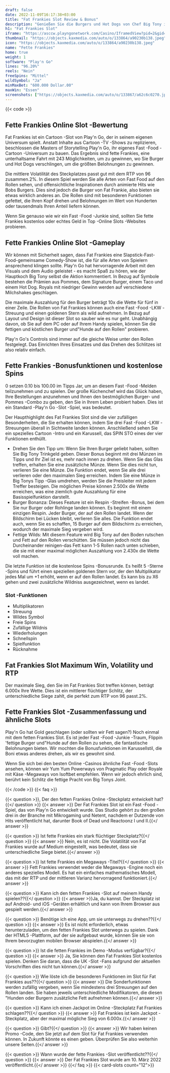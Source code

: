 ```yaml
---
draft: false
date: 2022-11-09T16:17:38+03:00
title: "Fat Frankies Slot Review & Bonus"
description: "Genießen Sie die Burgers und Hot Dogs von Chef Big Tony in Play'n Go's neuester Fast -Food -Slot -Slot Fat Frankies, die fettige Burger -Fans mit zufällig vergebenen Sonderfunktionen erfreuen werden."
h1: "Fat Frankies Slot"
iframe: "https://asccw.playngonetwork.com/Casino/IframedView?pid=2&gid=fatfrankies&lang=en_US&practice=1&channel=desktop&div=flashobject&width=100%25&height=100%25&user=&password=&ctx=&demo=2&brand=&lobby=&rccurrentsessiontime=0&rcintervaltime=0&rcaccounthistoryurl=&rccontinueurl=&rcexiturl=&rchistoryurlmode=&autoplaylimits=0&autoplayreset=0&callback=flashCallback&rcmga=&resourcelevel=0&hasjackpots=False&country=&pauseplay=&playlimit=&selftest=&sessiontime=&coreweburl=https://asccw.playngonetwork.com/&showpoweredby=True"
thumbnail: "https://objects.kaxmedia.com/auto/o/133864/a90230b138.jpeg"
icon: "https://objects.kaxmedia.com/auto/o/133864/a90230b138.jpeg"
name: "Fette Frankies"
home: true
weight: 1
software: "Play'n Go"
lines: "96.20%"
reels: "Nein"
freeSpins: "Mittel"
wildSymbol: "Ja"
minMaxBet: "600.000 Dollar.00"
maxWin: "Essen"
screenshots: ["https://objects.kaxmedia.com/auto/o/133867/a62c6c0270.jpeg"]
---
```


{{< code >}}<h2>Fette Frankies Online Slot -Bewertung</h2><p>Fat Frankies ist ein Cartoon -Slot von Play'n Go, der in seinem eigenen Universum spielt. Anstatt Inhalte aus Cartoon -TV -Shows zu replizieren, beschlossen die Masters of Storytelling Play'n Go, ihr eigenes Fast -Food -Cartoon -Universum zu bauen. Das Ergebnis sind fette Frankies, eine unterhaltsame Fahrt mit 243 Möglichkeiten, um zu gewinnen, wo Sie Burger und Hot Dogs verschlingen, um die größten Belohnungen zu gewinnen.</p><p>Die mittlere Volatilität des Steckplatzes passt gut mit dem RTP von 96 zusammen.2%. In diesem Spiel werden Sie alle Arten von Fast Food auf den Rollen sehen, und offensichtliche Inspirationen durch animierte Hits wie Bobs Burgers. Dies sind jedoch die Burger von Fat Frankie, also bieten sie etwas wirklich anderes an. Die Rollen sind mit besonderen Funktionen gefettet, die Ihren Kopf drehen und Belohnungen im Wert von Hunderten oder tausendmals Ihren Anteil liefern können.</p><p>Wenn Sie genauso wie wir ein Fast -Food -Junkie sind, sollten Sie fette Frankies kostenlos oder echtes Geld in Top -Online Slots -Websites probieren.</p><h2>Fette Frankies Online Slot -Gameplay</h2><p>Wir können mit Sicherheit sagen, dass Fat Frankies eine Slapstick-Fast-Food-gemeinsame Comedy-Show ist, die für alle Arten von Spielern ansprechend klingen sollte. Play'n Go hat hervorragende Arbeit mit den Visuals und dem Audio geleistet - es macht Spaß zu hören, wie der Hauptkoch Big Tony selbst die Aktion kommentiert. In Bezug auf Symbole bestehen die Prämien aus Pommes, dem Signature Burger, einem Taco und einem Hot Dog. Royals mit niedriger Gewinn werden auf verschiedene Milchshakes geschlagen.</p><p>Die maximale Auszahlung für den Burger beträgt 10x die Wette für fünf in einer Zeile. Die Rollen von Fat Frankies können auch eine Fast -Food -LKW -Streuung und einen goldenen Stern als wild aufnehmen. In Bezug auf Layout und Design ist dieser Slot so sauber wie es nur geht. Unabhängig davon, ob Sie auf dem PC oder auf Ihrem Handy spielen, können Sie die fettigen und köstlichen Burger und"Hunde auf den Rollen" probieren.</p><p>Play'n Go's Controls sind immer auf die gleiche Weise unter den Rollen festgelegt. Das Einrichten Ihres Einsatzes und das Drehen des Schlitzes ist also relativ einfach.</p><h2>Fette Frankies -Bonusfunktionen und kostenlose Spins</h2><p>0 setzen 0.10 bis 100.00 im Tipps Jar, um an diesem Fast -Food -Melden teilzunehmen und zu spielen. Der große Küchenchef wird das Glück haben, Ihre Bestellungen anzunehmen und Ihnen den bestmöglichen Burger- und Pommes -Combo zu geben, den Sie in Ihrem Leben probiert haben. Dies ist ein Standard -Play'n Go -Slot -Spiel, was bedeutet.</p><p>Der Haupthighlight des Fat Frankies Slot sind die vier zufälligen Besonderheiten, die Sie erhalten können, indem Sie drei Fast -Food -LKW -Streuungen überall in Sichtweite landen können. Anschließend sehen Sie ein spezielles Cartoon -Intro und ein Karussell, das SPIN STO eines der vier Funktionen enthüllt.</p><ul><li>Drehen Sie den Tipp um: Wenn Sie Ihren Burger geliebt haben, sollten Sie Big Tony Trinkgeld geben. Dieser Bonus beginnt mit drei Münzen im Tipps und Ihr Ziel ist es, mehr nach innen zu drehen. Wenn Sie das Glas treffen, erhalten Sie eine zusätzliche Münze. Wenn Sie dies nicht tun, verlieren Sie eine Münze. Die Funktion endet, wenn Sie alle drei verlieren oder den maximalen Sieg erreichen. Indem Sie eine Münze in Big Tonys Tipp -Glas umdrehen, werden Sie die Preisleiter mit jedem Treffer besteigen. Die möglichen Preise können 2.500x die Wette erreichen, was eine ziemlich gute Auszahlung für eine Basisspielfunktion darstellt.</li><li>Burger Bonanza: Dieses Feature ist ein Respin -Streifen -Bonus, bei dem Sie nur Burger oder Rohlinge landen können. Es beginnt mit einem einzigen Respin. Jeder Burger, der auf den Rollen landet. Wenn der Bildschirm bei Lücken bleibt, verlieren Sie alles. Die Funktion endet auch, wenn Sie es schaffen, 15 Burger auf dem Bildschirm zu erreichen, wodurch der maximale Sieg vergeben wird.</li><li>Fettige Wilds: Mit diesem Feature wird Big Tony auf den Boden rutschen und Fett auf den Rollen verschütten. Sie müssen jedoch nicht das Durcheinander reinigen-das Fett kann 1-5 Rollen nach unten schieben, die sie mit einer maximal möglichen Auszahlung von 2.430x die Wette voll machen.</li></ul><p>Die letzte Funktion ist die kostenlose Spins -Bonusrunde. Es heißt 5 -Sterne -Spins und führt einen speziellen goldenen Stern vor, der den Multiplikator jedes Mal um +1 erhöht, wenn er auf den Rollen landet. Es kann bis zu X6 gehen und zwei zusätzliche Wildniss ausgezeichnet, wenn es landet.</p><h3>
Slot -Funktionen</h3><ul>
<li></span>
Multiplikatoren</li>
<li></span>
Streuung</li>
<li></span>
Wildes Symbol</li>
<li></span>
Freie Spins</li>
<li></span>
Zufällige Wildnis</li>
<li></span>
Wiederholungen</li>
<li></span>
Schnellspin</li>
<li></span>
Spielfunktion</li>
<li></span>
Rücknahme</li></ul><h2>Fat Frankies Slot Maximum Win, Volatility und RTP</h2><p>Der maximale Sieg, den Sie im Fat Frankies Slot treffen können, beträgt 6.000x Ihre Wette. Dies ist ein mittlerer flüchtiger Schlitz, der unterschiedliche Siege zahlt, die perfekt zum RTP von 96 passt.2%.</p><h2>Fette Frankies Slot -Zusammenfassung und ähnliche Slots</h2><p>Play'n Go hat Gold geschlagen (oder sollten wir Fett sagen?) Noch einmal mit dem fetten Frankies Slot. Es ist jeder Fast -Food -Junkie -Traum, Flippin 'fettige Burger und"Hunde auf den Rollen zu sehen, die fantastische Belohnungen bieten. Wir mochten die Bonusfunktionen im Karussellstil, die Boni etwas anderes drehen, als wir es gewohnt sind.</p><p>Wenn Sie sich bei den besten Online -Casinos ähnliche Fast -Food -Slots ansehen, können wir Yum Yum Powerways von Pragmatic Play oder Royale mit Käse -Megaways von Isoftbet empfehlen. Wenn wir jedoch ehrlich sind, berührt kein Schlitz die fettige Pracht von Big Tonys Joint.</p>
{{< /code >}}
{{< faq >}}

{{< question >}}, Der den fetten Frankies Online -Steckplatz entwickelt hat?{{</ question >}}
{{< answer >}} Der Fat Frankies Slot ist ein Fast -Food -Spiel, das von Play'n Go entwickelt wurde. Das Studio gehört zu den großen drei in der Branche mit Mikrogaming und Netent, nachdem er Dutzende von Hits veröffentlicht hat, darunter Book of Dead und Reactoonz I und II.{{</ answer >}}

{{< question >}} Ist fette Frankies ein stark flüchtiger Steckplatz?{{</ question >}}
{{< answer >}} Nein, es ist nicht. Die Volatilität von Fat Frankies wurde auf Medium eingestellt, was bedeutet, dass sie unterschiedliche Siege bietet.{{</ answer >}}

{{< question >}} Ist fette Frankies ein Megaways -Titel?{{</ question >}}
{{< answer >}} Fett Frankies verwendet weder die Megaways -Engine noch ein anderes spezielles Modell. Es hat ein einfaches mathematisches Modell, das mit der RTP und der mittleren Varianz hervorragend funktioniert.{{</ answer >}}

{{< question >}} Kann ich den fetten Frankies -Slot auf meinem Handy spielen??{{</ question >}}
{{< answer >}}Ja, du kannst. Der Steckplatz ist auf Android- und iOS -Geräten erhältlich und kann von Ihrem Browser aus gespielt werden.{{</ answer >}}

{{< question >}} Benötige ich eine App, um sie unterwegs zu drehen??{{</ question >}}
{{< answer >}} Es ist nicht erforderlich, etwas herunterzuladen, um den fetten Frankies Slot unterwegs zu spielen. Dank der HTML5 -Plattform, auf der sie aufgebaut wurde, können Sie sie von Ihrem bevorzugten mobilen Browser abspielen.{{</ answer >}}

{{< question >}} Ist die fetten Frankies im Demo -Modus verfügbar?{{</ question >}}
{{< answer >}} Ja, Sie können den Fat Frankies Slot kostenlos spielen. Denken Sie daran, dass die UK -Slot -Fans aufgrund der aktuellen Vorschriften dies nicht tun können.{{</ answer >}}

{{< question >}} Wie löste ich die besonderen Funktionen im Slot für Fat Frankies aus??{{</ question >}}
{{< answer >}} Die Sonderfunktionen werden zufällig vergeben, wenn Sie mindestens drei Streuungen auf den Rollen landen. Sie haben jeweils unterschiedliche Modifikatoren, die diesen "Hunden oder Burgern zusätzliche Fett aufnehmen können.{{</ answer >}}

{{< question >}} Kann ich einen Jackpot im Online -Steckplatz Fat Frankies schlagen??{{</ question >}}
{{< answer >}} Fat Frankies ist kein Jackpot -Steckplatz, aber der maximal mögliche Sieg von 6.000x.{{</ answer >}}

{{< question >}} Gibt?{{</ question >}}
{{< answer >}} Wir haben keinen Promo -Code, den Sie jetzt auf dem Slot für Fat Frankies verwenden können. In Zukunft könnte es einen geben. Überprüfen Sie also weiterhin unsere Seiten.{{</ answer >}}

{{< question >}} Wann wurde der fette Frankies -Slot veröffentlicht??{{</ question >}}
{{< answer >}} Der Fat Frankies Slot wurde am 10. März 2022 veröffentlicht.{{</ answer >}}
{{</ faq >}}
{{< card-slots count="12">}}